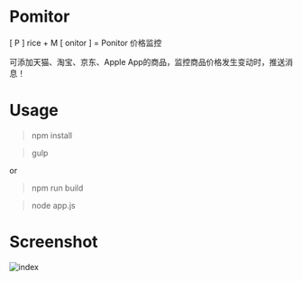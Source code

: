 # Pomitor

[ P ] rice + M [ onitor ] = Ponitor 价格监控

可添加天猫、淘宝、京东、Apple App的商品，监控商品价格发生变动时，推送消息！

# Usage

>npm install

>gulp 

or

> npm run build

> node app.js


# Screenshot

![index](https://raw.githubusercontent.com/giscafer/Ponitor/master/src/assets/intro_index.png)

